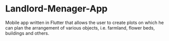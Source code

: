 # Landlord-Menager-App
Mobile app written in Flutter that allows the user to create plots on which he can plan the arrangement of various objects, i.e. farmland, flower beds, buildings and others.
